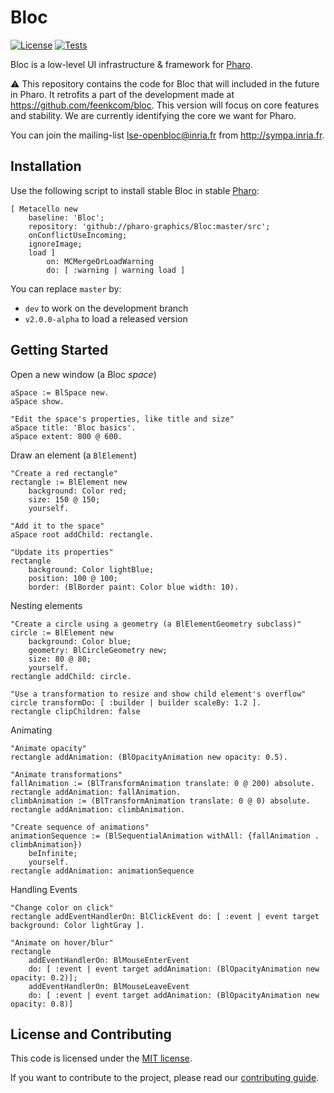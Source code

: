 # Bloc 

[![License](https://img.shields.io/github/license/pharo-graphics/Bloc.svg)](./LICENSE)
[![Tests](https://github.com/pharo-graphics/Bloc/actions/workflows/test.yml/badge.svg)](https://github.com/pharo-graphics/Bloc/actions/workflows/test.yml)

Bloc is a low-level UI infrastructure & framework for [Pharo](http://pharo.org/).

:warning:
This repository contains the code for Bloc that will included in the future in Pharo.
It retrofits a part of the development made at https://github.com/feenkcom/bloc. This version will focus on core features and stability. We are currently identifying the core we want for Pharo.

You can join the mailing-list lse-openbloc@inria.fr from http://sympa.inria.fr.

## Installation

Use the following script to install stable Bloc in stable [Pharo](https://pharo.org/download):

```smalltalk
[ Metacello new
	baseline: 'Bloc';
	repository: 'github://pharo-graphics/Bloc:master/src';
	onConflictUseIncoming;
	ignoreImage;
	load ]
		on: MCMergeOrLoadWarning
		do: [ :warning | warning load ]
```

You can replace `master` by: 
* `dev` to work on the development branch
* `v2.0.0-alpha` to load a released version


## Getting Started
Open a new window (a Bloc _space_) 
```smalltalk
aSpace := BlSpace new.
aSpace show.

"Edit the space's properties, like title and size"
aSpace title: 'Bloc basics'.
aSpace extent: 800 @ 600.
```

Draw an element (a `BlElement`)
```smalltalk
"Create a red rectangle"
rectangle := BlElement new 
	background: Color red; 
	size: 150 @ 150;
	yourself.
	
"Add it to the space"
aSpace root addChild: rectangle.

"Update its properties"
rectangle 
	background: Color lightBlue;
	position: 100 @ 100;
	border: (BlBorder paint: Color blue width: 10).
```

Nesting elements
```smalltalk
"Create a circle using a geometry (a BlElementGeometry subclass)"
circle := BlElement new
	background: Color blue;
	geometry: BlCircleGeometry new;
	size: 80 @ 80;
	yourself.
rectangle addChild: circle.

"Use a transformation to resize and show child element's overflow"
circle transformDo: [ :builder | builder scaleBy: 1.2 ].
rectangle clipChildren: false
```

Animating
```smalltalk
"Animate opacity"
rectangle addAnimation: (BlOpacityAnimation new opacity: 0.5).

"Animate transformations"
fallAnimation := (BlTransformAnimation translate: 0 @ 200) absolute.
rectangle addAnimation: fallAnimation.
climbAnimation := (BlTransformAnimation translate: 0 @ 0) absolute.
rectangle addAnimation: climbAnimation.

"Create sequence of animations"
animationSequence := (BlSequentialAnimation withAll: {fallAnimation . climbAnimation})
	beInfinite;
	yourself.
rectangle addAnimation: animationSequence
```

Handling Events
```smalltalk
"Change color on click"
rectangle addEventHandlerOn: BlClickEvent do: [ :event | event target background: Color lightGray ].

"Animate on hover/blur"
rectangle 
	addEventHandlerOn: BlMouseEnterEvent
	do: [ :event | event target addAnimation: (BlOpacityAnimation new opacity: 0.2)];
	addEventHandlerOn: BlMouseLeaveEvent 
	do: [ :event | event target addAnimation: (BlOpacityAnimation new opacity: 0.8)] 
```

## License and Contributing

This code is licensed under the [MIT license](./LICENSE).

If you want to contribute to the project, please read our [contributing guide](./CONTRIBUTING.md).
